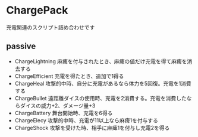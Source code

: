 # ChargePack
充電関連のスクリプト詰め合わせです

## passive
- ChargeLightning
    麻痺を付与されたとき、麻痺の値だけ充電を得て麻痺を消去する
- ChargeEfficient
    充電を得たとき、追加で1得る
- ChargeHeal
    攻撃的中時、自分に充電があるなら体力を5回復。充電を1消費する
- ChargeBullet
    遠距離ダイスの使用時、充電を2消費する。充電を消費したならダイスの威力+2、ダメージ量+3
- ChargeBattery
    舞台開始時、充電を6得る
- ChargeElecy
    攻撃的中時、充電が11以上なら麻痺1を付与する
- ChargeShock
    攻撃を受けた時、相手に麻痺1を付与し充電2を得る
